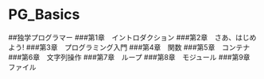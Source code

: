 # PG_Basics
##独学プログラマー
###第1章　イントロダクション
###第2章　さあ、はじめよう!
###第3章　プログラミング入門
###第4章　関数
###第5章　コンテナ
###第6章　文字列操作
###第7章　ループ
###第8章　モジュール
###第9章　ファイル
